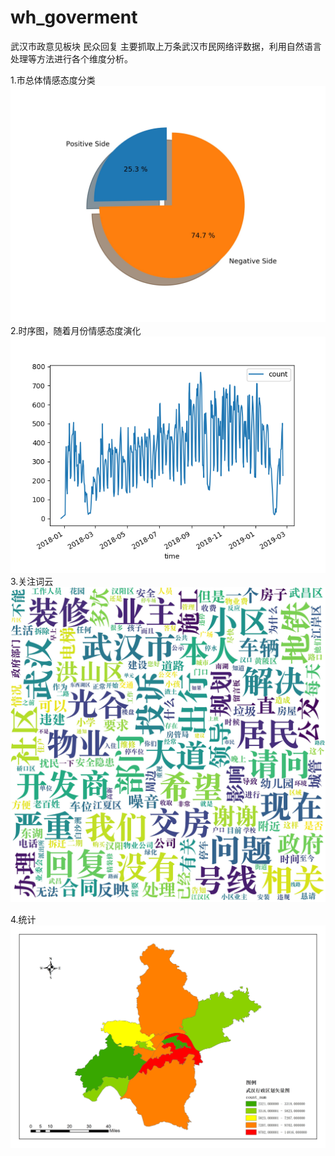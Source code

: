 # wh_goverment
武汉市政意见板块 民众回复 主要抓取上万条武汉市民网络评数据，利用自然语言处理等方法进行各个维度分析。

1.市总体情感态度分类
![Image text](https://github.com/yemanzhongting/wh_goverment/blob/master/%E6%83%85%E6%84%9F%E5%88%86%E7%B1%BB/emotions_pie_chart.jpg)
2.时序图，随着月份情感态度演化
![Image text](https://github.com/yemanzhongting/wh_goverment/blob/master/%E6%97%B6%E5%BA%8F%E5%9B%BE/%E6%97%B6%E5%BA%8F%E5%9B%BE.png)
3.关注词云
![Image text](https://github.com/yemanzhongting/wh_goverment/blob/master/%E8%AF%8D%E4%BA%91%E5%8F%AF%E8%A7%86%E5%8C%96/test.jpg)

4.统计
![Image text](https://github.com/yemanzhongting/wh_goverment/blob/master/%E8%88%86%E6%83%85%E5%8F%AF%E8%A7%86%E5%8C%96/%E6%AD%A6%E6%B1%89%E8%88%86%E6%83%85.jpg)

